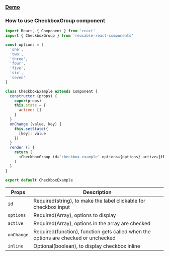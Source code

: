 ### [Demo](https://gallant4473.github.io/docs/#/checkbox)

### How to use CheckboxGroup component
```js
import React, { Component } from 'react'
import { CheckboxGroup } from 'reusable-react-components'

const options = [
  'one',
  'two',
  'three',
  'four',
  'five',
  'six',
  'seven'
]

class CheckboxExample extends Component {
  constructor (props) {
    super(props)
    this.state = {
      active: []
    }
  }
  onChange (value, key) {
    this.setState({
      [key]: value
    })
  }
  render () {
    return (
      <CheckboxGroup id='checkbox-example' options={options} active={this.state.active} onChange={(value) => this.onChange(value, 'active')} />
    )
  }
}

export default CheckboxExample
```
Props                     | Description
------------------------|-----------
`id`                     | Required(string), to make the label clickable for checkbox input 
`options`                | Required(Array), options to display
`active`                | Required(Array), options in the array are checked
`onChange`   | Required(function), function gets called when the options are checked or unchecked
`inline`        | Optional(boolean), to display checkbox inline
